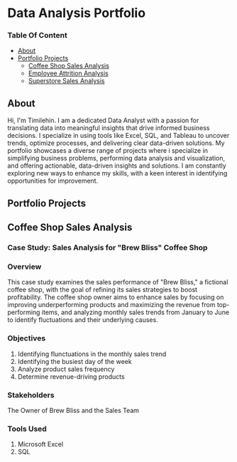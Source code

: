 # Data Analysis Portfolio

  ### Table Of Content
  - [About](#About)
  - [Portfolio Projects](#PortfolioProjects)
      - [Coffee Shop Sales Analysis](#CoffeeShopSalesAnalysis)
      - [Employee Attrition Analysis](#EmployeeAttritionAnalysis)
      - [Superstore Sales Analysis](#SuperstoreSalesAnalysis)

  ## About
Hi, I'm Timilehin. I am a dedicated Data Analyst with a passion for translating data into meaningful insights that drive informed business decisions. I specialize in using tools like Excel, SQL, and Tableau to uncover trends, optimize processes, and delivering clear data-driven solutions. My portfolio showcases a diverse range of projects where i specialize in simplifying business problems, performing data analysis and visualization, and offering actionable, data-driven insights and solutions.
I am constantly exploring new ways to enhance my skills, with a keen interest in identifying opportunities for improvement.

 ## Portfolio Projects
 ## Coffee Shop Sales Analysis
   ### Case Study: Sales Analysis for "Brew Bliss" Coffee Shop
   ### Overview
 This case study examines the sales performance of "Brew Bliss," a fictional coffee shop, with the goal of refining its sales strategies to boost profitability. The coffee shop owner aims to enhance sales by focusing on improving underperforming products and maximizing the revenue from top-performing items, and analyzing monthly sales trends from January to June to identify fluctuations and their underlying causes.
  ### Objectives
  1. Identifying flunctuations in the monthly sales trend
  2. Identifying the busiest day of the week
  3. Analyze product sales frequency
  4. Determine revenue-driving products
  ### Stakeholders
  The Owner of Brew Bliss and the Sales Team
  ### Tools Used
  1. Microsoft Excel
  2. SQL

